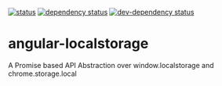 [![status](https://api.travis-ci.org/bhagn/angular-localstorage.png)](https://travis-ci.org/bhagn/angular-localstorage)
[![dependency status](https://david-dm.org/bhagn/angular-localstorage.png)](https://david-dm.org/bhagn/angular-localstorage#info=devDependencies&view=table)
[![dev-dependency status](https://david-dm.org/bhagn/angular-localstorage/dev-status.png)](https://david-dm.org/bhagn/angular-localstorage#info=devDependencies&view=table)

angular-localstorage
====================

A Promise based API Abstraction over window.localstorage and chrome.storage.local
